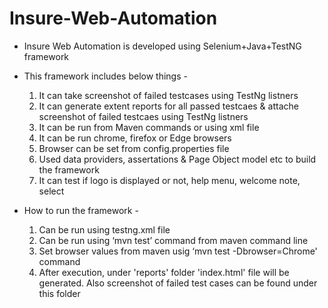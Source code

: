 # Insure-Web-Automation

* Insure Web Automation is developed using Selenium+Java+TestNG framework
* This framework includes below things -
	1. It can take screenshot of failed testcases using TestNg listners
	2. It can generate extent reports for all passed testcaes & attache screenshot of failed testcaes using TestNg listners
	3. It can be run from Maven commands or using xml file
	4. It can be run chrome, firefox or Edge browsers
	5. Browser can be set from config.properties file
	6. Used data providers, assertations & Page Object model etc to build the framework
	7. It can test if logo is displayed or not, help menu, welcome note, select

* How to run the framework -
	1. Can be run using testng.xml file
	2. Can be run using ‘mvn test’ command from maven command line
	4. Set browser values from maven usig ‘mvn test -Dbrowser=Chrome' command
	5. After execution, under 'reports' folder 'index.html' file will be generated. Also screenshot of failed test cases can be found under this folder

	
